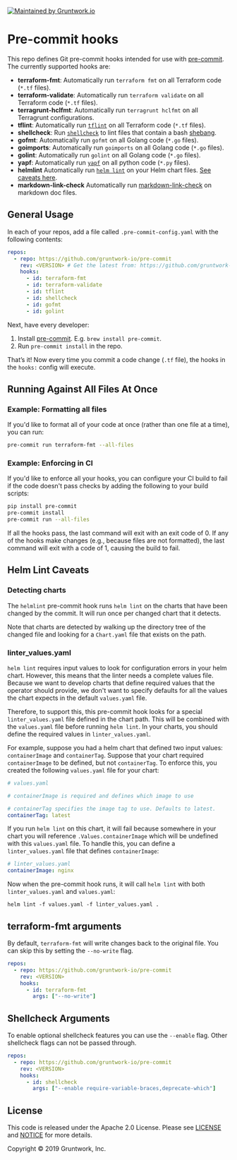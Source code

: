 [![Maintained by Gruntwork.io](https://img.shields.io/badge/maintained%20by-gruntwork.io-%235849a6.svg)](https://gruntwork.io/?ref=repo_pre-commit)

# Pre-commit hooks

This repo defines Git pre-commit hooks intended for use with [pre-commit](http://pre-commit.com/). The currently
supported hooks are:

* **terraform-fmt**: Automatically run `terraform fmt` on all Terraform code (`*.tf` files).
* **terraform-validate**: Automatically run `terraform validate` on all Terraform code (`*.tf` files).
* **terragrunt-hclfmt**: Automatically run `terragrunt hclfmt` on all Terragrunt configurations.
* **tflint**: Automatically run [`tflint`](https://github.com/terraform-linters/tflint) on all Terraform code (`*.tf` files).
* **shellcheck**: Run [`shellcheck`](https://www.shellcheck.net/) to lint files that contain a bash [shebang](https://en.wikipedia.org/wiki/Shebang_(Unix)).
* **gofmt**: Automatically run `gofmt` on all Golang code (`*.go` files).
* **goimports**: Automatically run `goimports` on all Golang code (`*.go` files).
* **golint**: Automatically run `golint` on all Golang code (`*.go` files).
* **yapf**: Automatically run [`yapf`](https://github.com/google/yapf) on all python code (`*.py` files).
* **helmlint** Automatically run [`helm lint`](https://github.com/helm/helm/blob/master/docs/helm/helm_lint.md) on your Helm chart files. [See caveats here](#helm-lint-caveats).
* **markdown-link-check** Automatically run [markdown-link-check](https://github.com/tcort/markdown-link-check) on
  markdown doc files.




## General Usage

In each of your repos, add a file called `.pre-commit-config.yaml` with the following contents:

```yaml
repos:
  - repo: https://github.com/gruntwork-io/pre-commit
    rev: <VERSION> # Get the latest from: https://github.com/gruntwork-io/pre-commit/releases
    hooks:
      - id: terraform-fmt
      - id: terraform-validate
      - id: tflint
      - id: shellcheck
      - id: gofmt
      - id: golint
```

Next, have every developer: 

1. Install [pre-commit](http://pre-commit.com/). E.g. `brew install pre-commit`.
1. Run `pre-commit install` in the repo.

That’s it! Now every time you commit a code change (`.tf` file), the hooks in the `hooks:` config will execute.




## Running Against All Files At Once


### Example: Formatting all files

If you'd like to format all of your code at once (rather than one file at a time), you can run:

```bash
pre-commit run terraform-fmt --all-files
```



### Example: Enforcing in CI

If you'd like to enforce all your hooks, you can configure your CI build to fail if the code doesn't pass checks by
adding the following to your build scripts:

```bash
pip install pre-commit
pre-commit install
pre-commit run --all-files
```

If all the hooks pass, the last command will exit with an exit code of 0. If any of the hooks make changes (e.g.,
because files are not formatted), the last command will exit with a code of 1, causing the build to fail.




## Helm Lint Caveats

### Detecting charts

The `helmlint` pre-commit hook runs `helm lint` on the charts that have been changed by the commit. It will run once per
changed chart that it detects.

Note that charts are detected by walking up the directory tree of the changed file and looking for a `Chart.yaml` file
that exists on the path.

### linter_values.yaml

`helm lint` requires input values to look for configuration errors in your helm chart. However, this means that the
linter needs a complete values file. Because we want to develop charts that define required values that the operator
should provide, we don't want to specify defaults for all the values the chart expects in the default `values.yaml`
file.

Therefore, to support this, this pre-commit hook looks for a special `linter_values.yaml` file defined in the chart
path. This will be combined with the `values.yaml` file before running `helm lint`. In your charts, you should define
the required values in `linter_values.yaml`.

For example, suppose you had a helm chart that defined two input values: `containerImage` and `containerTag`. Suppose
that your chart required `containerImage` to be defined, but not `containerTag`. To enforce this, you created the
following `values.yaml` file for your chart:

```yaml
# values.yaml

# containerImage is required and defines which image to use

# containerTag specifies the image tag to use. Defaults to latest.
containerTag: latest
```

If you run `helm lint` on this chart, it will fail because somewhere in your chart you will reference
`.Values.containerImage` which will be undefined with this `values.yaml` file. To handle this, you can define a
`linter_values.yaml` file that defines `containerImage`:

```yaml
# linter_values.yaml
containerImage: nginx
```

Now when the pre-commit hook runs, it will call `helm lint` with both `linter_values.yaml` and `values.yaml`:

```
helm lint -f values.yaml -f linter_values.yaml .
```

## terraform-fmt arguments

By default, `terraform-fmt` will write changes back to the original file.
You can skip this by setting the `--no-write` flag.

```yaml
repos:
  - repo: https://github.com/gruntwork-io/pre-commit
    rev: <VERSION>
    hooks:
      - id: terraform-fmt
        args: ["--no-write"]
```


## Shellcheck Arguments

To enable optional shellcheck features you can use the `--enable` flag.
Other shellcheck flags can not be passed through.

```yaml
repos:
  - repo: https://github.com/gruntwork-io/pre-commit
    rev: <VERSION>
    hooks:
      - id: shellcheck
        args: ["--enable require-variable-braces,deprecate-which"]
```


## License

This code is released under the Apache 2.0 License. Please see [LICENSE](LICENSE) and [NOTICE](NOTICE) for more details.

Copyright &copy; 2019 Gruntwork, Inc.
